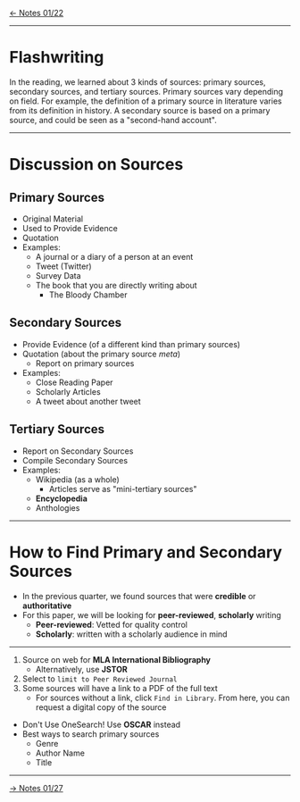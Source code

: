 [\<- Notes 01/22](class_notes_01-22.md)

---

# Flashwriting

In the reading, we learned about 3 kinds of sources: primary sources, secondary sources, and tertiary sources. Primary sources vary depending on field. For example, the definition of a primary source in literature varies from its definition in history. A secondary source is based on a primary source, and could be seen as a "second-hand account". 

---

# Discussion on Sources

## Primary Sources

- Original Material
- Used to Provide Evidence
- Quotation
- Examples:
	- A journal or a diary of a person at an event
	- Tweet (Twitter)
	- Survey Data
	- The book that you are directly writing about
		- The Bloody Chamber

## Secondary Sources

- Provide Evidence (of a different kind than primary sources)
- Quotation (about the primary source *meta*)
	- Report on primary sources
- Examples:
	- Close Reading Paper
	- Scholarly Articles
	- A tweet about another tweet

## Tertiary Sources

- Report on Secondary Sources
- Compile Secondary Sources
- Examples:
	- Wikipedia (as a whole)
		- Articles serve as "mini-tertiary sources"
	- **Encyclopedia**
	- Anthologies

---

# How to Find Primary and Secondary Sources

- In the previous quarter, we found sources that were **credible** or **authoritative**
- For this paper, we will be looking for **peer-reviewed**, **scholarly** writing
	- **Peer-reviewed**: Vetted for quality control
	- **Scholarly**: written with a scholarly audience in mind

---

1. Source on web for **MLA International Bibliography**
	- Alternatively, use **JSTOR**
2. Select to `limit to Peer Reviewed Journal`
3. Some sources will have a link to a PDF of the full text
	- For sources without a link, click `Find in Library`. From here, you can request a digital copy of the source

- Don't Use OneSearch! Use **OSCAR** instead
- Best ways to search primary sources
	- Genre
	- Author Name
	- Title

---

[-> Notes 01/27](class_notes_01-27.md)
